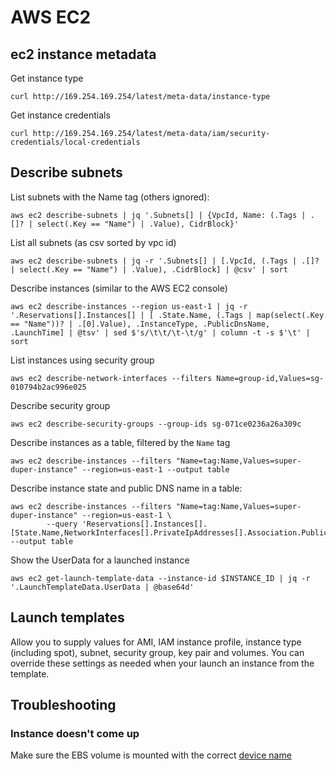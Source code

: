 # AWS EC2

## ec2 instance metadata

Get instance type

```
curl http://169.254.169.254/latest/meta-data/instance-type
```

Get instance credentials

```
curl http://169.254.169.254/latest/meta-data/iam/security-credentials/local-credentials
```

## Describe subnets

List subnets with the Name tag (others ignored):

```
aws ec2 describe-subnets | jq '.Subnets[] | {VpcId, Name: (.Tags | .[]? | select(.Key == "Name") | .Value), CidrBlock}'
```

List all subnets (as csv sorted by vpc id)

```
aws ec2 describe-subnets | jq -r '.Subnets[] | [.VpcId, (.Tags | .[]? | select(.Key == "Name") | .Value), .CidrBlock] | @csv' | sort
```

Describe instances (similar to the AWS EC2 console)

```
aws ec2 describe-instances --region us-east-1 | jq -r '.Reservations[].Instances[] | [ .State.Name, (.Tags | map(select(.Key == "Name"))? | .[0].Value), .InstanceType, .PublicDnsName, .LaunchTime] | @tsv' | sed $'s/\t\t/\t-\t/g' | column -t -s $'\t' | sort
```

List instances using security group

```
aws ec2 describe-network-interfaces --filters Name=group-id,Values=sg-010794b2ac996e025
```

Describe security group

```
aws ec2 describe-security-groups --group-ids sg-071ce0236a26a309c
```

Describe instances as a table, filtered by the `Name` tag

```
aws ec2 describe-instances --filters "Name=tag:Name,Values=super-duper-instance" --region=us-east-1 --output table
```

Describe instance state and public DNS name in a table:

```
aws ec2 describe-instances --filters "Name=tag:Name,Values=super-duper-instance" --region=us-east-1 \
        --query 'Reservations[].Instances[].[State.Name,NetworkInterfaces[].PrivateIpAddresses[].Association.PublicDnsName]' --output table
```

Show the UserData for a launched instance

```
aws ec2 get-launch-template-data --instance-id $INSTANCE_ID | jq -r '.LaunchTemplateData.UserData | @base64d'
```

## Launch templates

Allow you to supply values for AMI, IAM instance profile, instance type (including spot), subnet, security group, key pair and volumes. You can override these settings as needed when your launch an instance from the template.

## Troubleshooting

### Instance doesn't come up

Make sure the EBS volume is mounted with the correct [device name](https://docs.aws.amazon.com/AWSEC2/latest/UserGuide/device_naming.html)